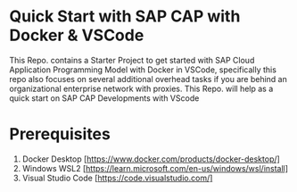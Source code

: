 # Quick Start with SAP CAP with Docker & VSCode

This Repo. contains a Starter Project to get started with  SAP Cloud Application Programming Model with Docker in VSCode, specifically  this repo also focuses on several additional overhead tasks if you are behind an organizational enterprise network with proxies.  This Repo. will help as a quick start on SAP CAP Developments with VScode

# Prerequisites  
1. Docker Desktop [https://www.docker.com/products/docker-desktop/]
2. Windows WSL2 [https://learn.microsoft.com/en-us/windows/wsl/install]
3. Visual Studio Code [https://code.visualstudio.com/]

